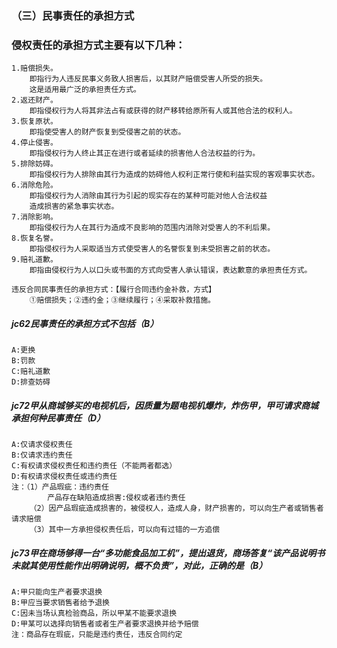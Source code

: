 ### （三）民事责任的承担方式
### 侵权责任的承担方式主要有以下几种：
    1.赔偿损失。
        即指行为人违反民事义务致人损害后，以其财产赔偿受害人所受的损失。
        这是适用最广泛的承担责任方式。
    2.返还财产。
        即指侵权行为人将其非法占有或获得的财产移转给原所有人或其他合法的权利人。
    3.恢复原状。
        即指使受害人的财产恢复到受侵害之前的状态。
    4.停止侵害。
        即指侵权行为人终止其正在进行或者延续的损害他人合法权益的行为。
    5.排除妨碍。
        即指侵权行为人排除由其行为造成的妨碍他人权利正常行使和利益实现的客观事实状态。
    6.消除危险。
        即指侵权行为人消除由其行为引起的现实存在的某种可能对他人合法权益
        造成损害的紧急事实状态。
    7.消除影响。
        即指侵权行为人在其行为造成不良影响的范围内消除对受害人的不利后果。
    8.恢复名誉。
        即指侵权行为人采取适当方式使受害人的名誉恢复到未受损害之前的状态。
    9.赔礼道歉。
        即指由侵权行为人以口头或书面的方式向受害人承认错误，表达歉意的承担责任方式。
        
    违反合同民事责任的承担方式：【履行合同违约金补救，方式】
        ①赔偿损失；②违约金；③继续履行；④采取补救措施。

##### jc62民事责任的承担方式不包括（B）
    A:更换
    B:罚款
    C:赔礼道歉
    D:排查妨碍
    
##### jc72甲从商城够买的电视机后，因质量为题电视机爆炸，炸伤甲，甲可请求商城承担何种民事责任（D）
    A:仅请求侵权责任
    B:仅请求违约责任
    C:有权请求侵权责任和违约责任（不能两者都选）
    D:有权请求侵权责任或违约责任
    注：（1）产品瑕疵：违约责任
            产品存在缺陷造成损害:侵权或者违约责任
        （2）因产品瑕疵造成损害的，被侵权人，造成人身，财产损害的，可以向生产者或销售者请求赔偿
        （3）其中一方承担侵权责任后，可以向有过错的一方追偿


##### jc73甲在商场够得一台“多功能食品加工机”，提出退货，商场答复“该产品说明书未就其使用性能作出明确说明，概不负责”，对此，正确的是（B）
    A:甲只能向生产者要求退换
    B:甲应当要求销售者给予退换
    C:因未当场认真检验商品，所以甲某不能要求退换
    D:甲某可以选择向销售者或者生产者要求退换并给予赔偿
    注：商品存在瑕疵，只能是违约责任，违反合同约定






    